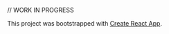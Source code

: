 // WORK IN PROGRESS

This project was bootstrapped with [Create React App](https://github.com/facebookincubator/create-react-app).
